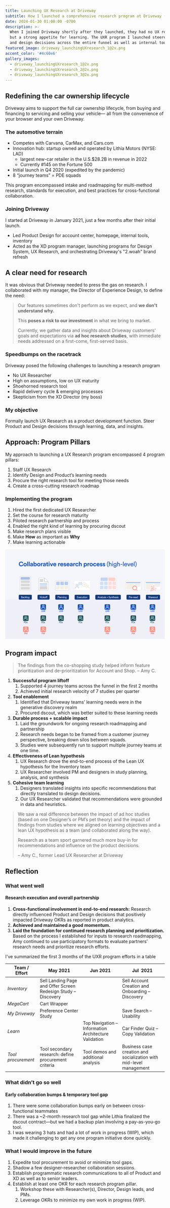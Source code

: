 ```yaml
---
title: Launching UX Research at Driveway
subtitle: How I launched a comprehensive research program at Driveway (NYSE:LAD)
date: 2024-01-30 01:00:00 -0700
description: >-
  When I joined Driveway shortly after they launched, they had no UX researcher
  but a strong appetite for learning. The UXR program I launched steered product
  and design decisions across the entire funnel as well as internal tools.
featured_image: driveway_launchingUXresearch_1@2x.png
accent_color: '#4c60e6'
gallery_images:
  - driveway_launchingUXresearch_1@2x.png
  - driveway_launchingUXresearch_2@2x.png
  - driveway_launchingUXresearch_3@2x.png
---
```

## Redefining the car ownership lifecycle

Driveway aims to support the full car ownership lifecycle, from buying and financing to servicing and selling your vehicle— all from the convenience of your browser and your own Driveway.

### The automotive terrain

* Competes with Carvana, CarMax, and Cars.com
* Innovation hub: startup owned and operated by Lithia Motors (NYSE: LAD)
  * largest new-car retailer in the U.S.$28.2B in revenue in 2022
  * Currently \#145 on the Fortune 500
* Initial launch in Q4 2020 (expedited by the pandemic)
* 8 “journey teams” = PDE squads

This program encompassed intake and roadmapping for multi-method research, standards for execution, and best practices for cross-functional collaboration.

### Joining Driveway

I started at Driveway in January 2021, just a few months after their initial launch.

* Led Product Design for account center, homepage, internal tools, inventory
* Acted as the XD program manager, launching programs for Design System, UX Research, and orchestrating Driveway's "2.woah" brand refresh

## A clear need for research

It was obvious that Driveway needed to press the gas on research. I collaborated with my manager, the Director of Experience Design, to define the need:

> Our features sometimes don't perform as we expect, and **we don't understand why.**
>
> This **poses a risk to our investment** in what we bring to market.
>
> Currently, we gather data and insights about Driveway customers' goals and expectations via **ad hoc research studies**, with immediate needs addressed on a first-come, first-served basis.

### Speedbumps on the racetrack

Driveway posed the following challenges to launching a research program

* No UX Researcher
* High on assumptions, low on UX maturity
* Shoehorned research tool
* Rapid delivery cycle & emerging processes
* Skepticism from the XD Director (my boss)

### My objective

Formally launch UX Research as a product development function. Steer Product and Design decisions through learning, data, and insights.

## Approach: Program Pillars

My approach to launching a UX Research program encompassed 4 program pillars:

1. Staff UX Research
2. Identify Design and Product’s learning needs
3. Procure the right research tool for meeting those needs
4. Create a cross-cutting research roadmap

### Implementing the program

1. Hired the first dedicated UX Researcher&nbsp;
2. Set the course for research maturity
3. Piloted research partnership and process
4. Enabled the right kind of learning by procuring dscout
5. Make research plans visible
6. Make **How** as important as **Why**
7. Make learning actionable

![](/images/projects/driveway_launchingUXresearch_1@2x.png)

## Program impact

> The findings from the co-shopping study helped inform feature prioritization and de-prioritization for Account and Shop. – Amy C.

1. **Successful program liftoff**
   1. Supported 4 journey teams across the funnel in the first 2 months
   2. Achieved initial research velocity of 7 studies per quarter
2. **Tool enablement**
   1. Identified that Driveway teams’ learning needs were in the generative discovery realm
   2. Procured dscout, which was better suited to these learning needs
3. **Durable process + scalable impact**
   1. Laid the groundwork for ongoing research roadmapping and partnership
   2. Research needs began to be framed from a customer journey perspective, breaking down silos between squads.
   3. Studies were subsequently run to support multiple journey teams at one time.
4. **Effectiveness of Lean hypothesis**
   1. UX Research drove the end-to-end process of the Lean UX hypothesis for the Inventory team
   2. UX Researcher involved PM and designers in study planning, analysis, and synthesis
5. **Cohesive team learning**
   1. Designers translated insights into specific recommendations that directly translated to design decisions.
   2. Our UX Researcher validated that recommendations were grounded in data and heuristics.

> We saw a real difference between the impact of ad hoc studies (based on one Designer’s or PM’s pet theory) and the impact of findings from studies where we aligned on learning objectives and a lean UX hypothesis as a team (and collaborated along the way).
>
> Research as a team sport garnered much more buy-in for recommendations and influence on the product decisions.
>
> – Amy C., former Lead UX Researcher at Driveway

## Reflection

### What went well

#### Research execution and overall partnership

1. **Cross-functional involvement in end-to-end research:**&nbsp;Research directly influenced Product and Design decisions that positively impacted Driveway OKRs as reported in product analytics.
2. **Achieved and maintained a good momentum.**
3. **Laid the foundation for continued research planning and prioritization.** Based on the process I established for inputs to research roadmapping, Amy continued to use participatory formats to evaluate partners’ research needs and prioritize research efforts.

I've summarized the first 3 months of the UXR program efforts in a table

| Team / Effort | May 2021 | Jun 2021 | Jul&nbsp; 2021 |
| --- | --- | --- | --- |
| *Inventory* | Sell Landing Page and Offer Screen Redesign Study – Discovery<!-- notionvc: 6820dede-5032-44ed-b599-71b8bb84a110 --> |  | Sell Account Creation and Onboarding – Discovery<!-- notionvc: 2eac4fb7-c646-4fcb-af23-1f956eefb78e --> |
| *MegaCart* | Cart Wrapper<!-- notionvc: b87cf33a-821a-4d5a-b958-1461131982fa --> |  |  |
| *My Driveway* | Preference Center Study<!-- notionvc: 0d199e27-5dee-4e53-9dc6-2aec1287e0b2 --> |  | Save Search – Usability<!-- notionvc: c30076fe-e13b-44e5-a04f-2d2d78c1f9dd --> |
| *Learn* |  | Top Navigation – Information Architecture Validation | Car Finder Quiz – Copy Validation |
| *Tool procurement* | Tool secondary research: define procurement criteria | Tool demos and additional analysis | Business case creation and socialization with mid-level management |

### What didn’t go so well

#### Early collaboration bumps & temporary tool gap

1. There were some collaboration bumps early on between cross-functional teammates
2. There was a ~2-month research tool gap while Lithia finalized the dscout contract—but we had a backup plan involving a pay-as-you-go tool.
3. I was wearing 3 hats and had a lot of work in progress (WIP), which made it challenging to get any one program initiative done quickly.

### What I would improve in the future

1. Expedite tool procurement to avoid or minimize tool gaps.
2. Shadow a few designer-researcher collaboration sessions.
3. Establish programmatic research communications to all of Product and XD as well as to senior leaders.
4. Establish at least one OKR for each research program pillar.
   1. Workshop these with Researcher(s), Director, Design leads, and PMs.
   2. Leverage OKRs to minimize my own work in progress (WIP).